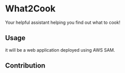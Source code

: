 # What2Cook
Your helpful assistant helping you find out what to cook!

## Usage
it will be a web application deployed using AWS SAM.

## Contribution

